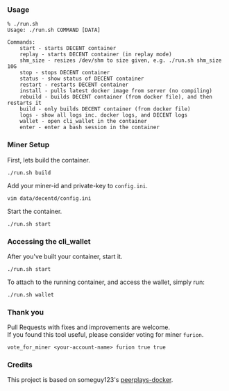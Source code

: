 ### Usage
```
% ./run.sh
Usage: ./run.sh COMMAND [DATA]

Commands:
    start - starts DECENT container
    replay - starts DECENT container (in replay mode)
    shm_size - resizes /dev/shm to size given, e.g. ./run.sh shm_size 10G
    stop - stops DECENT container
    status - show status of DECENT container
    restart - restarts DECENT container
    install - pulls latest docker image from server (no compiling)
    rebuild - builds DECENT container (from docker file), and then restarts it
    build - only builds DECENT container (from docker file)
    logs - show all logs inc. docker logs, and DECENT logs
    wallet - open cli_wallet in the container
    enter - enter a bash session in the container
```


### Miner Setup
First, lets build the container.
```
./run.sh build
```

Add your miner-id and private-key to `config.ini`.
```
vim data/decentd/config.ini
```

Start the container.
```
./run.sh start
```

### Accessing the cli_wallet
After you've built your container, start it.
```
./run.sh start
```

To attach to the running container, and access the wallet, simply run:
```
./run.sh wallet
```

### Thank you
Pull Requests with fixes and improvements are welcome.  
If you found this tool useful, please consider voting for miner `furion`.
```
vote_for_miner <your-account-name> furion true true
```

### Credits
This project is based on someguy123's [peerplays-docker](https://github.com/Someguy123/peerplays-docker).
